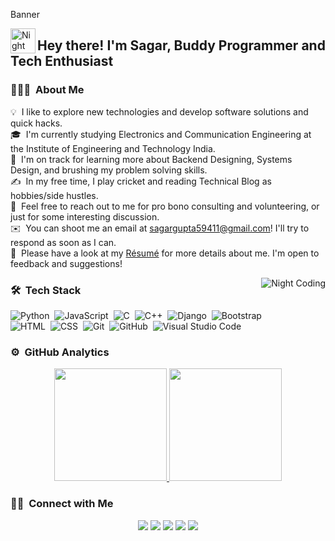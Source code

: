Banner

<img alt="Night Coding" src="./assets/Hand%20Wave.gif" width='40' align="left"/><h2>Hey there! I'm Sagar,  Buddy Programmer and Tech Enthusiast</h2>

<!-- ## 👋 &nbsp;Hey there! I'm Aditya -->

### 👨🏻‍💻 &nbsp;About Me

💡 &nbsp;I like to explore new technologies and develop software solutions and quick hacks.\
🎓 &nbsp;I'm currently studying Electronics and Communication Engineering at the Institute of Engineering and Technology India.\
🌱 &nbsp;I'm on track for learning more about Backend Designing, Systems Design, and brushing my problem solving skills.\
✍️ &nbsp;In my free time, I play cricket and reading Technical Blog as hobbies/side hustles.\
💬 &nbsp;Feel free to reach out to me for pro bono consulting and volunteering, or just for some interesting discussion.\
✉️ &nbsp;You can shoot me an email at sagargupta59411@gmail.com! I'll try to respond as soon as I can.\
📄 &nbsp;Please have a look at my [Résumé](https://drive.google.com/drive/folders/1NPCFnB-PiQ0ov4Cwa76zC23abHhmEJMb) for more details about me. I'm open to feedback and suggestions!

<img alt="Night Coding" src="https://raw.githubusercontent.com/codesleep-Beperfect/codesleep-Beperfect/master/assets/Night-Coding.gif" align="right"/>

### 🛠 &nbsp;Tech Stack

![Python](https://img.shields.io/badge/-Python-05122A?style=flat&logo=python)&nbsp;
![JavaScript](https://img.shields.io/badge/-JavaScript-05122A?style=flat&logo=javascript)&nbsp;
![C](https://img.shields.io/badge/-C-05122A?style=flat&logo=C&logoColor=A8B9CC)&nbsp;
![C++](https://img.shields.io/badge/-C++-05122A?style=flat&logo=C%2B%2B&logoColor=00599C)&nbsp;
![Django](https://img.shields.io/badge/-Django-05122A?style=flat&logo=django&logoColor=092E20)&nbsp;
![Bootstrap](https://img.shields.io/badge/-Bootstrap-05122A?style=flat&logo=bootstrap&logoColor=563D7C)\
![HTML](https://img.shields.io/badge/-HTML-05122A?style=flat&logo=HTML5)&nbsp;
![CSS](https://img.shields.io/badge/-CSS-05122A?style=flat&logo=CSS3&logoColor=1572B6)&nbsp;
![Git](https://img.shields.io/badge/-Git-05122A?style=flat&logo=git)&nbsp;
![GitHub](https://img.shields.io/badge/-GitHub-05122A?style=flat&logo=github)&nbsp;
![Visual Studio Code](https://img.shields.io/badge/-Visual%20Studio%20Code-05122A?style=flat&logo=visual-studio-code&logoColor=007ACC)&nbsp;

### ⚙️ &nbsp;GitHub Analytics

<p align="center">
<a href="https://github.com/codesleep-Beperfect">
  <img height="180em" src="https://github-readme-stats-eight-theta.vercel.app/api?username=codesleep-Beperfect&show_icons=true&theme=algolia&include_all_commits=true&count_private=true"/>
  <img height="180em" src="https://github-readme-stats-eight-theta.vercel.app/api/top-langs/?username=codesleep-Beperfect&layout=compact&langs_count=5&theme=algolia"/>
</a>
</p>

### 🤝🏻 &nbsp;Connect with Me

<p align="center">
<!-- <a href="https://www.adityavsingh.com"><img src="https://img.shields.io/badge/-adityavsingh.com-3423A6?style=flat&logo=Google-Chrome&logoColor=white"/></a> -->
<a href="https://www.linkedin.com/in/sagar-gupta-12b947241/"><img src="https://img.shields.io/badge/-Sagar%20Gupta-0077B5?style=flat&logo=Linkedin&logoColor=white"/></a>
<a href="mailto:sagargupta59411@gmail.com"><img src="https://img.shields.io/badge/-sagargupta59411@gmail.com-D14836?style=flat&logo=Gmail&logoColor=white"/></a>
<a href="https://www.codechef.com/users/sg1512/"><img src="https://img.shields.io/badge/Codechef-%23B92B27.svg?&style=for-the-badge&logo=Codechef&logoColor=white"/></a>
<a href="https://codeforces.com/profile/sagar_20/"><img src="https://img.shields.io/badge/Codeforces-445f9d?style=for-the-badge&logo=Codeforces&logoColor=white"/></a>
<a href="https://leetcode.com/sg1512/"><img src="https://img.shields.io/badge/-LeetCode-FFA116?style=for-the-badge&logo=LeetCode&logoColor=black"/></a>
</p>
